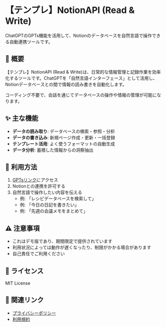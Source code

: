 # 【テンプレ】NotionAPI (Read & Write)

ChatGPTのGPTs機能を活用して、Notionのデータベースを自然言語で操作できる自動連携ツールです。

## 🌟 概要

【テンプレ】NotionAPI (Read & Write)は、日常的な情報管理と記録作業を効率化するツールです。ChatGPTを「自然言語インターフェース」として活用し、Notionデータベースとの間で情報の読み書きを自動化します。

コーディング不要で、会話を通じてデータベースの操作や情報の管理が可能になります。

## ✨ 主な機能

- **データの読み取り**: データベースの検索・参照・分析
- **データの書き込み**: 新規ページ作成・更新・一括登録
- **テンプレート活用**: よく使うフォーマットの自動生成
- **データ分析**: 蓄積した情報からの洞察抽出

## 🚀 利用方法

1. [GPTsリンク](https://chatgpt.com/g/g-67f5f67b1004819180a5ba3e0749ab37-tenhure-notionapi-read-write)にアクセス
2. Notionとの連携を許可する
3. 自然言語で操作したい内容を伝える
   - 例: 「レシピデータベースを検索して」
   - 例: 「今日の日記を書きたい」
   - 例: 「先週の会議メモをまとめて」

## ⚠️ 注意事項

- これはデモ版であり、期間限定で提供されています
- 利用状況によっては動作が遅くなったり、制限がかかる場合があります
- 自己責任でご利用ください

## 📄 ライセンス

MIT License

## 🔗 関連リンク

- [プライバシーポリシー](https://rioto3.github.io/notion-gpts-autopilot/privacy.html)
- [利用規約](https://rioto3.github.io/notion-gpts-autopilot/terms.html)